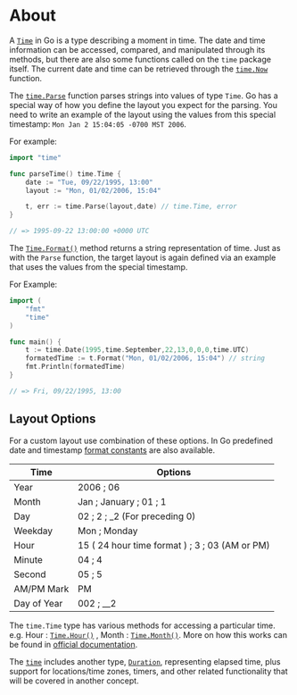 # About

A [`Time`][time] in Go is a type describing a moment in time. The date and time information can be accessed, compared, and manipulated through its methods, but there are also some functions called on the `time` package itself. The current date and time can be retrieved through the [`time.Now`][now] function.

The [`time.Parse`][parse] function parses strings into values of type `Time`. Go has a special way of how you define the layout you expect for the parsing. You need to write an example of the layout using the values from this special timestamp:
`Mon Jan 2 15:04:05 -0700 MST 2006`.

For example:

```go
import "time"

func parseTime() time.Time {
    date := "Tue, 09/22/1995, 13:00"
    layout := "Mon, 01/02/2006, 15:04"

    t, err := time.Parse(layout,date) // time.Time, error
}

// => 1995-09-22 13:00:00 +0000 UTC
```

The [`Time.Format()`][format] method returns a string representation of time. Just as with the `Parse` function, the target layout is again defined via an example that uses the values from the special timestamp.

For Example:

```go
import (
    "fmt"
    "time"
)

func main() {
    t := time.Date(1995,time.September,22,13,0,0,0,time.UTC)
    formatedTime := t.Format("Mon, 01/02/2006, 15:04") // string
    fmt.Println(formatedTime)
}

// => Fri, 09/22/1995, 13:00
```

## Layout Options

For a custom layout use combination of these options. In Go predefined date and timestamp [format constants][const] are also available.

| Time        | Options                                        |
| ----------- | ---------------------------------------------- |
| Year        | 2006 ; 06                                      |
| Month       | Jan ; January ; 01 ; 1                         |
| Day         | 02 ; 2 ; \_2 (For preceding 0)                 |
| Weekday     | Mon ; Monday                                   |
| Hour        | 15 ( 24 hour time format ) ; 3 ; 03 (AM or PM) |
| Minute      | 04 ; 4                                         |
| Second      | 05 ; 5                                         |
| AM/PM Mark  | PM                                             |
| Day of Year | 002 ; \_\_2                                    |

The `time.Time` type has various methods for accessing a particular time. e.g. Hour : [`Time.Hour()`][hour] , Month : [`Time.Month()`][month]. More on how this works can be found in [ official documentation][time].

The [`time`][time] includes another type, [`Duration`][duration], representing elapsed time, plus support for locations/time zones, timers, and other related functionality that will be covered in another concept.

[time]: https://golang.org/pkg/time/#Time
[now]: https://golang.org/pkg/time/#Now
[const]: https://pkg.go.dev/time#pkg-constants
[format]: https://pkg.go.dev/time#Time.Format
[hour]: https://pkg.go.dev/time#Time.Hour
[month]: https://pkg.go.dev/time/#Time.Month
[duration]: https://pkg.go.dev/time#Duration
[parse]: https://golang.org/pkg/time/#Parse
[article]: https://www.pauladamsmith.com/blog/2011/05/go_time.html
